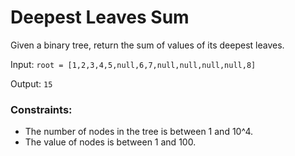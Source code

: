 # Deepest Leaves Sum

Given a binary tree, return the sum of values of its deepest leaves.

Input: `root = [1,2,3,4,5,null,6,7,null,null,null,null,8]`

Output: `15`

### Constraints:

- The number of nodes in the tree is between 1 and 10^4.
- The value of nodes is between 1 and 100.
